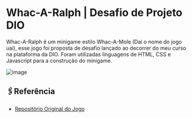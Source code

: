 
# Whac-A-Ralph | Desafio de Projeto DIO

Whac-A-Ralph é um minigame estilo Whac-A-Mole (Dai o nome do jogo uai), esse jogo foi proposta de desafio lançado ao decorrer do meu curso na plataforma da DIO.
Foram utilizadas linguagens de HTML, CSS e Javascript para a construção do minigame.

![image]()

## 🖇Referência

 - [Repositório Original do Jogo](https://github.com/digitalinnovationone/jsgame-detona-ralph)

